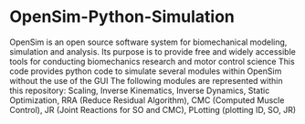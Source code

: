 # OpenSim-Python-Simulation
OpenSim is an open source software system for biomechanical modeling, simulation and analysis. Its purpose is to provide free and widely accessible tools for conducting biomechanics research and motor control science
This code provides python code to simulate several modules within OpenSim without the use of the GUI
The following modules are represented within this repository:
Scaling,
Inverse Kinematics,
Inverse Dynamics,
Static Optimization,
RRA (Reduce Residual Algorithm),
CMC (Computed Muscle Control),
JR (Joint Reactions for SO and CMC),
PLotting (plotting ID, SO, JR)
